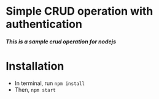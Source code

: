 # Simple CRUD operation with authentication
##### This is a sample crud operation for nodejs

# Installation
* In terminal, run `npm install`
* Then, `npm start`
